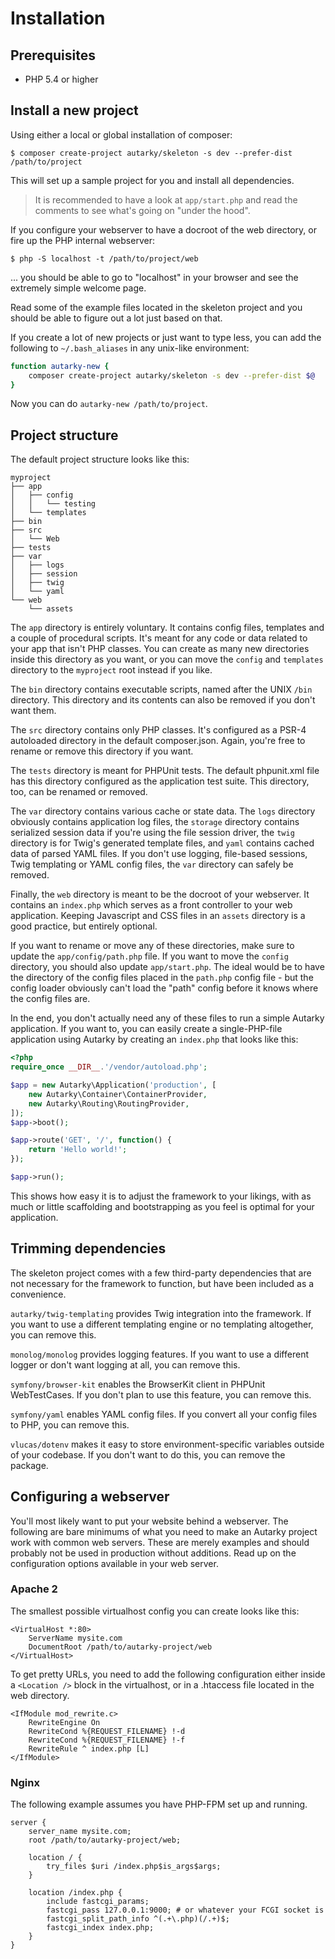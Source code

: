 # Installation

## Prerequisites

- PHP 5.4 or higher

## Install a new project

Using either a local or global installation of composer:

	$ composer create-project autarky/skeleton -s dev --prefer-dist /path/to/project

This will set up a sample project for you and install all dependencies.

> It is recommended to have a look at `app/start.php` and read the comments to see what's going on "under the hood".

If you configure your webserver to have a docroot of the web directory, or fire up the PHP internal webserver:

	$ php -S localhost -t /path/to/project/web

... you should be able to go to "localhost" in your browser and see the extremely simple welcome page.

Read some of the example files located in the skeleton project and you should be able to figure out a lot just based on that.

If you create a lot of new projects or just want to type less, you can add the following to `~/.bash_aliases` in any unix-like environment:

```bash
function autarky-new {
	composer create-project autarky/skeleton -s dev --prefer-dist $@
}
```

Now you can do `autarky-new /path/to/project`.

## Project structure

The default project structure looks like this:

	myproject
	├── app
	│   ├── config
	│   │   └── testing
	│   └── templates
	├── bin
	├── src
	│   └── Web
	├── tests
	├── var
	│   ├── logs
	│   ├── session
	│   ├── twig
	│   └── yaml
	└── web
	    └── assets

The `app` directory is entirely voluntary. It contains config files, templates and a couple of procedural scripts. It's meant for any code or data related to your app that isn't PHP classes. You can create as many new directories inside this directory as you want, or you can move the `config` and `templates` directory to the `myproject` root instead if you like.

The `bin` directory contains executable scripts, named after the UNIX `/bin` directory. This directory and its contents can also be removed if you don't want them.

The `src` directory contains only PHP classes. It's configured as a PSR-4 autoloaded directory in the default composer.json. Again, you're free to rename or remove this directory if you want.

The `tests` directory is meant for PHPUnit tests. The default phpunit.xml file has this directory configured as the application test suite. This directory, too, can be renamed or removed.

The `var` directory contains various cache or state data. The `logs` directory obviously contains application log files, the `storage` directory contains serialized session data if you're using the file session driver, the `twig` directory is for Twig's generated template files, and `yaml` contains cached data of parsed YAML files. If you don't use logging, file-based sessions, Twig templating or YAML config files, the `var` directory can safely be removed.

Finally, the `web` directory is meant to be the docroot of your webserver. It contains an `index.php` which serves as a front controller to your web application. Keeping Javascript and CSS files in an `assets` directory is a good practice, but entirely optional.

If you want to rename or move any of these directories, make sure to update the `app/config/path.php` file. If you want to move the `config` directory, you should also update `app/start.php`. The ideal would be to have the directory of the config files placed in the `path.php` config file - but the config loader obviously can't load the "path" config before it knows where the config files are.

In the end, you don't actually need any of these files to run a simple Autarky application. If you want to, you can easily create a single-PHP-file application using Autarky by creating an `index.php` that looks like this:

```php
<?php
require_once __DIR__.'/vendor/autoload.php';

$app = new Autarky\Application('production', [
	new Autarky\Container\ContainerProvider,
	new Autarky\Routing\RoutingProvider,
]);
$app->boot();

$app->route('GET', '/', function() {
	return 'Hello world!';
});

$app->run();
```

This shows how easy it is to adjust the framework to your likings, with as much or little scaffolding and bootstrapping as you feel is optimal for your application.

## Trimming dependencies

The skeleton project comes with a few third-party dependencies that are not necessary for the framework to function, but have been included as a convenience.

`autarky/twig-templating` provides Twig integration into the framework. If you want to use a different templating engine or no templating altogether, you can remove this.

`monolog/monolog` provides logging features. If you want to use a different logger or don't want logging at all, you can remove this.

`symfony/browser-kit` enables the BrowserKit client in PHPUnit WebTestCases. If you don't plan to use this feature, you can remove this.

`symfony/yaml` enables YAML config files. If you convert all your config files to PHP, you can remove this.

`vlucas/dotenv` makes it easy to store environment-specific variables outside of your codebase. If you don't want to do this, you can remove the package.

## Configuring a webserver

You'll most likely want to put your website behind a webserver. The following are bare minimums of what you need to make an Autarky project work with common web servers. These are merely examples and should probably not be used in production without additions. Read up on the configuration options available in your web server.

### Apache 2

The smallest possible virtualhost config you can create looks like this:

```apacheconf
<VirtualHost *:80>
	ServerName mysite.com
	DocumentRoot /path/to/autarky-project/web
</VirtualHost>
```

To get pretty URLs, you need to add the following configuration either inside a `<Location />` block in the virtualhost, or in a .htaccess file located in the web directory.

```apacheconf
<IfModule mod_rewrite.c>
	RewriteEngine On
	RewriteCond %{REQUEST_FILENAME} !-d
	RewriteCond %{REQUEST_FILENAME} !-f
	RewriteRule ^ index.php [L]
</IfModule>
```

### Nginx

The following example assumes you have PHP-FPM set up and running.

```nginx
server {
	server_name mysite.com;
	root /path/to/autarky-project/web;

	location / {
		try_files $uri /index.php$is_args$args;
	}

	location /index.php {
		include fastcgi_params;
		fastcgi_pass 127.0.0.1:9000; # or whatever your FCGI socket is
		fastcgi_split_path_info ^(.+\.php)(/.+)$;
		fastcgi_index index.php;
	}
}
```
